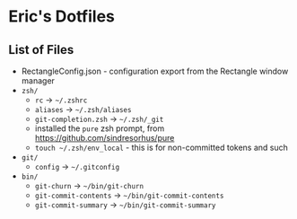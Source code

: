 # Eric's Dotfiles

## List of Files
* RectangleConfig.json - configuration export from the Rectangle window manager
* `zsh/`
  - `rc` -> `~/.zshrc`
  - `aliases` -> `~/.zsh/aliases`
  - `git-completion.zsh` -> `~/.zsh/_git`
  - installed the `pure` zsh prompt, from https://github.com/sindresorhus/pure
  - `touch ~/.zsh/env_local` - this is for non-committed tokens and such
* `git/`
  - `config` -> `~/.gitconfig`
* `bin/`
  - `git-churn` -> `~/bin/git-churn`
  - `git-commit-contents` -> `~/bin/git-commit-contents`
  - `git-commit-summary` -> `~/bin/git-commit-summary`
